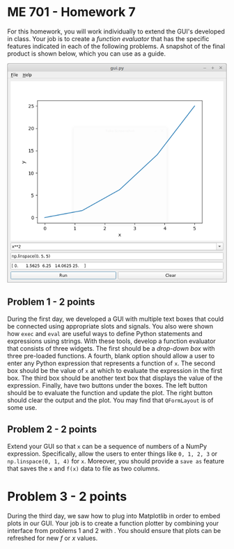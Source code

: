 # ME 701 - Homework 7

For this homework, you will work individually to extend the GUI's developed
in class.  Your job is to create a *function evaluator* that has the
specific features indicated in each of the following problems.  A snapshot
of the final product is shown below, which you can use as a guide.

![Example of GUI](screenshot.png "Example of GUI")


## Problem 1 - 2 points

During the first day, we developed a GUI with multiple text boxes that could
be connected using appropriate slots and signals.  You also were shown how
`exec` and `eval` are useful ways to define Python statements and expressions
using strings.  With these tools, develop a function evaluator that consists
of three widgets.  The first should be a *drop-down box* with three pre-loaded
functions.  A fourth, blank option should allow a user to enter any Python
expression that represents a function of `x`.  The second box should be the
value of `x` at which to evaluate the expression in the first box.  The third
box should be another text box that displays the value of the expression.
Finally, have two buttons under the boxes.  The left button should be to 
evaluate the function and update the plot.  The right button should clear
the output and the plot.  You may find that `QFormLayout` is of some use.


## Problem 2 - 2 points

Extend your GUI so that `x` can be a sequence of numbers of a NumPy expression.
 Specifically, 
allow the users to enter things like `0, 1, 2, 3` or `np.linspace(0, 1, 4)`
for `x`.  Moreover, you should provide a `save as` feature that
saves the `x` and `f(x)` data to file as two columns.


# Problem 3 - 2 points

During the third day, we saw how to plug into Matplotlib in order to 
embed plots in our GUI.  Your job is to create a function plotter by
combining your interface from problems 1 and 2 with .  You should 
ensure that plots can be refreshed for new $f$ or $x$ values.





